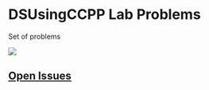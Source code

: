 # DSUsingCCPP Lab Problems

Set of problems 

![](https://user-images.githubusercontent.com/55189255/92756523-86d02800-f3aa-11ea-99c5-06d1995c13c0.png)

## [Open Issues](https://github.com/42ip/DSUsingCCPP/issues)

